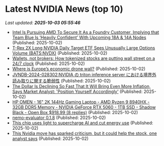 # Latest NVIDIA News (top 10)
_Last updated: **2025-10-03 05:55:46**_

- [Intel Is Pursuing AMD To Secure It As a Foundry Customer, Implying that Team Blue Is ‘Heavily Confident’ With Upcoming 18A & 14A Nodes](https://wccftech.com/intel-is-pursuing-amd-to-secure-it-as-a-foundry-customer/) (Published: 2025-10-02)
- [T-Rex 2X Long NVIDIA Daily Target ETF Sees Unusually Large Options Volume (BATS:NVDX)](https://www.etfdailynews.com/2025/10/02/t-rex-2x-long-nvidia-daily-target-etf-sees-unusually-large-options-volume-batsnvdx/) (Published: 2025-10-02)
- [Wallets, not brokers: How tokenized stocks are putting wall street on a 24/7 clock](https://cryptoslate.com/wallets-not-brokers-how-tokenized-stocks-are-putting-wall-street-on-a-24-7-clock/) (Published: 2025-10-02)
- [Where is Europe’s economic drone wall?](https://www.euractiv.com/opinion/where-is-europes-economic-drone-wall/) (Published: 2025-10-02)
- [JVNDB-2024-028302:NVIDIA の triton inference server における境界外読み取りに関する脆弱性](http://vrda.jpcert.or.jp/feed/ja/JVNiPedia_JVNDB-2024-028302_AD_1.html) (Published: 2025-10-02)
- [The Dollar Is Declining So Fast That It Will Bring Even More Inflation, Says Market Analyst: 'Position Yourself Accordingly'](https://finance.yahoo.com/news/dollar-declining-fast-bring-even-023127482.html) (Published: 2025-10-02)
- [HP OMEN - 16" 2K 144Hz Gaming Laptop - AMD Ryzen 9 8940HX - 32GB DDR5 Memory - NVIDIA GeForce RTX 5060 - 1TB SSD - Shadow Black - Open Box $918.99 (8 replies)](https://slickdeals.net/f/18653419-hp-omen-16-2k-144hz-gaming-laptop-amd-ryzen-9-8940hx-32gb-ddr5-memory-nvidia-geforce-rtx-5060-1tb-ssd-shadow-black-open-box-918-99) (Published: 2025-10-02)
- [nemo-evaluator 0.1.8](https://pypi.org/project/nemo-evaluator/0.1.8/) (Published: 2025-10-02)
- [This chip uses light to supercharge AI and cut energy use](https://newatlas.com/materials/light-based-chip-ai-power-efficiency/) (Published: 2025-10-02)
- [This Nvidia move has sparked criticism, but it could help the stock, one analyst says](https://biztoc.com/x/ea08f4d197867458) (Published: 2025-10-02)
